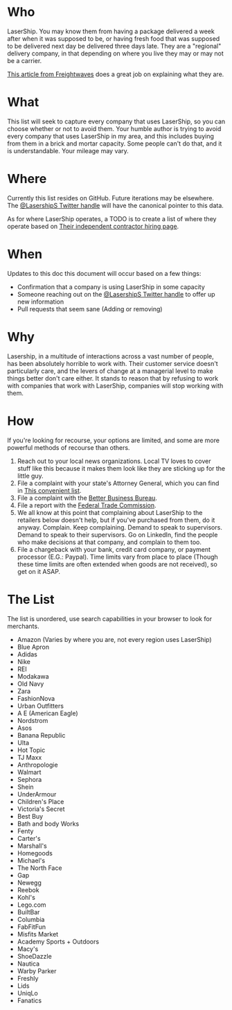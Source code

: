# Who
LaserShip.  You may know them from having a package delivered a week after when it was supposed to be, or having fresh food that was supposed to be delivered next day be delivered three days late.  They are a "regional" delivery company, in that depending on where you live they may or may not be a carrier.

[This article from Freightwaves](https://www.freightwaves.com/news/long-controversial-and-now-cooking-lasership-rides-the-parcel-delivery-wave) does a great job on explaining what they are.

# What

This list will seek to capture every company that uses LaserShip, so you can choose whether or not to avoid them.  Your humble author is trying to avoid every company that uses LaserShip in my area, and this includes buying from them in a brick and mortar capacity.  Some people can't do that, and it is understandable.  Your mileage may vary.

# Where
Currently this list resides on GitHub.  Future iterations may be elsewhere. The [@LasershipS Twitter handle](https://twitter.com/LasershipS) will have the canonical pointer to this data.

As for where LaserShip operates, a TODO is to create a list of where they operate based on [Their independent contractor hiring page](https://lasership.com/drivers/).

# When
Updates to this doc this document will occur based on a few things:
* Confirmation that a company is using LaserShip in some capacity
* Someone reaching out on the [@LasershipS Twitter handle](https://twitter.com/LasershipS) to offer up new information
* Pull requests that seem sane (Adding or removing)

# Why
Lasership, in a multitude of interactions across a vast number of people, has been absolutely horrible to work with.  Their customer service doesn't particularly care, and the levers of change at a managerial level to make things better don't care either.  It stands to reason that by refusing to work with companies that work with LaserShip, companies will stop working with them.

# How
If you're looking for recourse, your options are limited, and some are more powerful methods of recourse than others.

1. Reach out to your local news organizations.  Local TV loves to cover stuff like this because it makes them look like they are sticking up for the little guy.
2. File a complaint with your state's Attorney General, which you can find in [This convenient list](https://www.naag.org/find-my-ag/).
3. File a complaint with the [Better Business Bureau](https://www.bbb.org/).
4. File a report with the [Federal Trade Commission](https://reportfraud.ftc.gov/#/).
5. We all know at this point that complaining about LaserShip to the retailers below doesn't help, but if you've purchased from them, do it anyway.  Complain.  Keep complaining.  Demand to speak to supervisors.  Demand to speak to their supervisors.  Go on LinkedIn, find the people who make decisions at that company, and complain to them too.
6. File a chargeback with your bank, credit card company, or payment processor (E.G.: Paypal).  Time limits vary from place to place (Though these time limits are often extended when goods are not received), so get on it ASAP.

# The List
The list is unordered, use search capabilities in your browser to look for merchants.

* Amazon (Varies by where you are, not every region uses LaserShip)
* Blue Apron 
* Adidas
* Nike
* REI
* Modakawa
* Old Navy
* Zara
* FashionNova
* Urban Outfitters
* A E (American Eagle)
* Nordstrom
* Asos
* Banana Republic
* Ulta
* Hot Topic
* TJ Maxx
* Anthropologie
* Walmart
* Sephora
* Shein
* UnderArmour
* Children's Place
* Victoria's Secret
* Best Buy
* Bath and body Works
* Fenty
* Carter's
* Marshall's
* Homegoods
* Michael's
* The North Face
* Gap
* Newegg
* Reebok
* Kohl's
* Lego.com
* BuiltBar
* Columbia
* FabFitFun
* Misfits Market
* Academy Sports + Outdoors
* Macy's
* ShoeDazzle
* Nautica
* Warby Parker
* Freshly
* Lids 
* UniqLo
* Fanatics